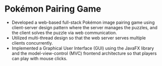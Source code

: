 # Pokémon Pairing Game	
* Developed a web-based full-stack Pokémon image pairing game using client-server design pattern where the server manages the puzzles, and the client solves the puzzle via web communication.
*	Utilized multi-thread design so that the web server serves multiple clients concurrently.
* Implemented a Graphical User Interface (GUI) using the JavaFX library and the model-view-control (MVC) frontend architecture so that players can play with mouse clicks.
